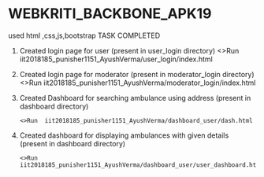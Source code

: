 # WEBKRITI_BACKBONE_APK19
  used html ,css,js,bootstrap
TASK COMPLETED
1. Created login page for user (present in user_login directory)
        <>Run  iit2018185_punisher1151_AyushVerma/user_login/index.html
       
2. Created login page for moderator (present in moderator_login directory)
        <>Run  iit2018185_punisher1151_AyushVerma/moderator_login/index.html

3. Created Dashboard for searching ambulance using address (present in dashboard directory)
      
       <>Run  iit2018185_punisher1151_AyushVerma/dashboard_user/dash.html

4. Created dashboard for displaying ambulances with given details (present in dashboard directory)

       <>Run  iit2018185_punisher1151_AyushVerma/dashboard_user/user_dashboard.html
